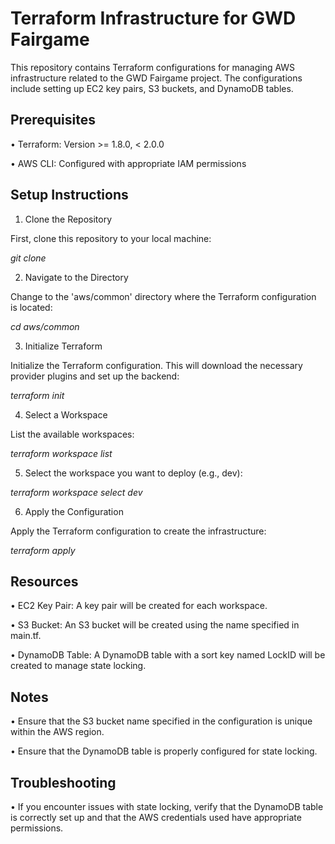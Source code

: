 # Terraform Infrastructure for GWD Fairgame

This repository contains Terraform configurations for managing AWS infrastructure related to the GWD Fairgame project. The configurations include setting up EC2 key pairs, S3 buckets, and DynamoDB tables.

## Prerequisites

•   Terraform: Version >= 1.8.0, < 2.0.0

•   AWS CLI: Configured with appropriate IAM permissions

## Setup Instructions

1. Clone the Repository

First, clone this repository to your local machine:

*git clone <repository-url>*

2. Navigate to the Directory

Change to the 'aws/common' directory where the Terraform configuration is located:

*cd aws/common*

3. Initialize Terraform

Initialize the Terraform configuration. This will download the necessary provider plugins and set up the backend:

*terraform init*

4. Select a Workspace

List the available workspaces:

*terraform workspace list*

5. Select the workspace you want to deploy (e.g., dev):

*terraform workspace select dev*

6. Apply the Configuration

Apply the Terraform configuration to create the infrastructure:

*terraform apply*

## Resources

•   EC2 Key Pair: A key pair will be created for each workspace.

•   S3 Bucket: An S3 bucket will be created using the name specified in main.tf.

•   DynamoDB Table: A DynamoDB table with a sort key named LockID will be created to manage state locking.

## Notes

•   Ensure that the S3 bucket name specified in the configuration is unique within the AWS region.

•   Ensure that the DynamoDB table is properly configured for state locking.

## Troubleshooting

•   If you encounter issues with state locking, verify that the DynamoDB table is correctly set up and that the AWS credentials used have appropriate permissions.
